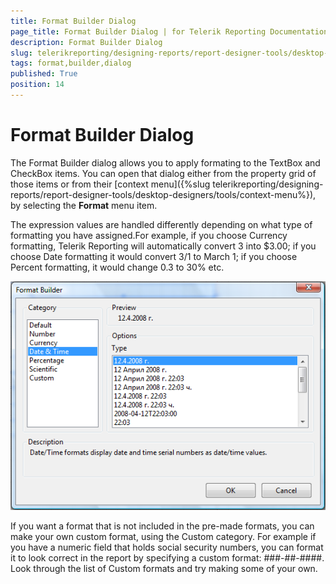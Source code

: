 ```yaml
---
title: Format Builder Dialog
page_title: Format Builder Dialog | for Telerik Reporting Documentation
description: Format Builder Dialog
slug: telerikreporting/designing-reports/report-designer-tools/desktop-designers/tools/format-builder-dialog
tags: format,builder,dialog
published: True
position: 14
---
```


# Format Builder Dialog



The Format Builder dialog allows you to apply formating to the TextBox and CheckBox items. You can open that dialog either from the property grid of those  items or from their [context menu]({%slug telerikreporting/designing-reports/report-designer-tools/desktop-designers/tools/context-menu%}), by selecting the __Format__ menu item.

The expression values are handled differently depending on what type of formatting you have assigned.For example, if you choose Currency formatting, Telerik Reporting will automatically  convert 3 into $3.00; if you choose Date formatting it would convert 3/1 to March 1; if you choose Percent formatting, it would change 0.3 to 30% etc.


  ![](images/UI015.png)

If you want a format that is not included in the pre-made formats, you can make  your own custom format, using the Custom category. For example if you have a numeric field that holds social security numbers, you can format it to look correct in the report by specifying a custom format: ###-##-####. Look through the list of Custom formats and try making some of your own.

